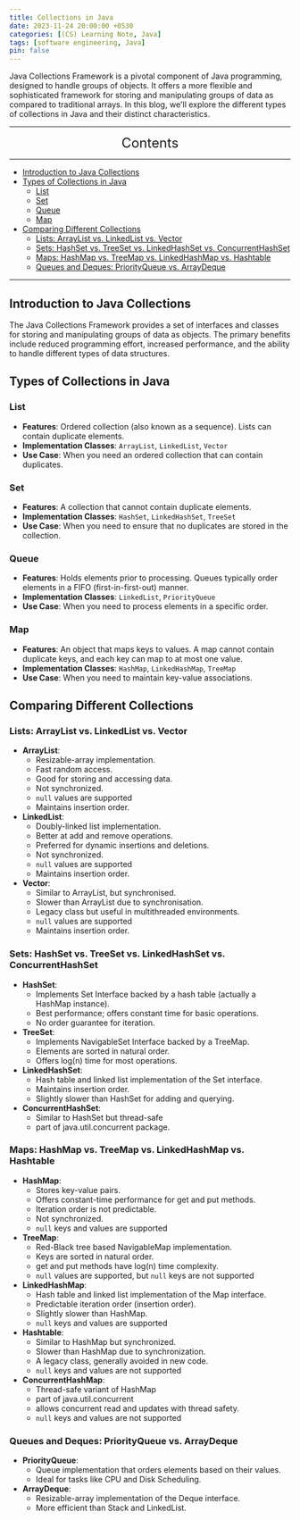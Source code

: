 ```yaml
---
title: Collections in Java
date: 2023-11-24 20:00:00 +0530
categories: [(CS) Learning Note, Java]
tags: [software engineering, Java]
pin: false
---
```


Java Collections Framework is a pivotal component of Java programming, designed to handle groups of objects. It offers a more flexible and sophisticated framework for storing and manipulating groups of data as compared to traditional arrays. In this blog, we'll explore the different types of collections in Java and their distinct characteristics.

---
<center><font size='5'> Contents </font></center>

---

<!-- TOC -->
  * [Introduction to Java Collections](#introduction-to-java-collections)
  * [Types of Collections in Java](#types-of-collections-in-java)
    * [List](#list)
    * [Set](#set)
    * [Queue](#queue)
    * [Map](#map)
  * [Comparing Different Collections](#comparing-different-collections)
    * [Lists: ArrayList vs. LinkedList vs. Vector](#lists-arraylist-vs-linkedlist-vs-vector)
    * [Sets: HashSet vs. TreeSet vs. LinkedHashSet vs. ConcurrentHashSet](#sets-hashset-vs-treeset-vs-linkedhashset-vs-concurrenthashset)
    * [Maps: HashMap vs. TreeMap vs. LinkedHashMap vs. Hashtable](#maps-hashmap-vs-treemap-vs-linkedhashmap-vs-hashtable)
    * [Queues and Deques: PriorityQueue vs. ArrayDeque](#queues-and-deques-priorityqueue-vs-arraydeque)
<!-- TOC -->

---

## Introduction to Java Collections

The Java Collections Framework provides a set of interfaces and classes for storing and manipulating groups of data as objects. The primary benefits include reduced programming effort, increased performance, and the ability to handle different types of data structures.

## Types of Collections in Java

### List

- **Features**: Ordered collection (also known as a sequence). Lists can contain duplicate elements.
- **Implementation Classes**: `ArrayList`, `LinkedList`, `Vector`
- **Use Case**: When you need an ordered collection that can contain duplicates.

### Set

- **Features**: A collection that cannot contain duplicate elements.
- **Implementation Classes**: `HashSet`, `LinkedHashSet`, `TreeSet`
- **Use Case**: When you need to ensure that no duplicates are stored in the collection.

### Queue

- **Features**: Holds elements prior to processing. Queues typically order elements in a FIFO (first-in-first-out) manner.
- **Implementation Classes**: `LinkedList`, `PriorityQueue`
- **Use Case**: When you need to process elements in a specific order.

### Map

- **Features**: An object that maps keys to values. A map cannot contain duplicate keys, and each key can map to at most one value.
- **Implementation Classes**: `HashMap`, `LinkedHashMap`, `TreeMap`
- **Use Case**: When you need to maintain key-value associations.

## Comparing Different Collections

### Lists: ArrayList vs. LinkedList vs. Vector

- **ArrayList**:
  - Resizable-array implementation.
  - Fast random access.
  - Good for storing and accessing data.
  - Not synchronized.
  - `null` values are supported
  - Maintains insertion order.
- **LinkedList**:
  - Doubly-linked list implementation.
  - Better at add and remove operations.
  - Preferred for dynamic insertions and deletions.
  - Not synchronized.
  - `null` values are supported
  - Maintains insertion order.
- **Vector**:
  - Similar to ArrayList, but synchronised.
  - Slower than ArrayList due to synchronisation.
  - Legacy class but useful in multithreaded environments.
  - `null` values are supported
  - Maintains insertion order.

### Sets: HashSet vs. TreeSet vs. LinkedHashSet vs. ConcurrentHashSet

- **HashSet**:
  - Implements Set Interface backed by a hash table (actually a HashMap instance).
  - Best performance; offers constant time for basic operations.
  - No order guarantee for iteration.
- **TreeSet**:
  - Implements NavigableSet Interface backed by a TreeMap.
  - Elements are sorted in natural order.
  - Offers log(n) time for most operations.
- **LinkedHashSet**:
  - Hash table and linked list implementation of the Set interface.
  - Maintains insertion order.
  - Slightly slower than HashSet for adding and querying.
- **ConcurrentHashSet**: 
  - Similar to HashSet but thread-safe
  - part of java.util.concurrent package.


### Maps: HashMap vs. TreeMap vs. LinkedHashMap vs. Hashtable

- **HashMap**:
  - Stores key-value pairs.
  - Offers constant-time performance for get and put methods.
  - Iteration order is not predictable.
  - Not synchronized.
  - `null` keys and values are supported
- **TreeMap**:
  - Red-Black tree based NavigableMap implementation.
  - Keys are sorted in natural order.
  - get and put methods have log(n) time complexity.
  - `null` values are supported, but `null` keys are not supported
- **LinkedHashMap**:
  - Hash table and linked list implementation of the Map interface.
  - Predictable iteration order (insertion order).
  - Slightly slower than HashMap.
  - `null` keys and values are supported
- **Hashtable**:
  - Similar to HashMap but synchronized.
  - Slower than HashMap due to synchronization.
  - A legacy class, generally avoided in new code.
  - `null` keys and values are not supported
- **ConcurrentHashMap**: 
  - Thread-safe variant of HashMap
  - part of java.util.concurrent
  - allows concurrent read and updates with thread safety.
  - `null` keys and values are not supported

### Queues and Deques: PriorityQueue vs. ArrayDeque

- **PriorityQueue**:
  - Queue implementation that orders elements based on their values.
  - Ideal for tasks like CPU and Disk Scheduling.
- **ArrayDeque**:
  - Resizable-array implementation of the Deque interface.
  - More efficient than Stack and LinkedList.
